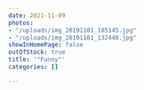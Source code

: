 ```yaml
---
date: 2021-11-09
photos:
- "/uploads/img_20191101_185145.jpg"
- "/uploads/img_20191101_132448.jpg"
showInHomePage: false
outOfStock: true
title: '"Funny"'
categories: []

---
```

